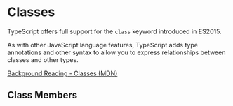 # Classes

TypeScript offers full support for the `class` keyword introduced in ES2015.

As with other JavaScript language features, TypeScript adds type annotations and other syntax to allow you to express relationships between classes and other types.

[Background Reading - Classes (MDN)](https://developer.mozilla.org/en-US/docs/Web/JavaScript/Reference/Classes)

## Class Members